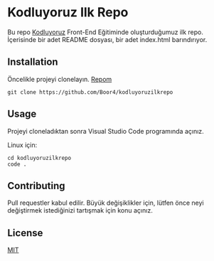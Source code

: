 # Kodluyoruz Ilk Repo

Bu repo [Kodluyoruz](https://www.kodluyoruz.org/) Front-End Eğitiminde oluşturduğumuz ilk repo. İçerisinde bir adet README dosyası, bir adet index.html barındırıyor.

## Installation 

Öncelikle projeyi clonelayın. [Repom](https://github.com/Boor4/kodluyoruzilkrepo)

```
git clone https://github.com/Boor4/kodluyoruzilkrepo

```
## Usage

Projeyi cloneladıktan sonra Visual Studio Code programında açınız.

Linux için: 

```
cd kodluyoruzilkrepo
code .

```

## Contributing

Pull requestler kabul edilir. Büyük değişiklikler için, lütfen önce neyi değiştirmek istediğinizi tartışmak için konu açınız.

## License

[MIT](https://www.mit.edu/~amini/LICENSE.md)